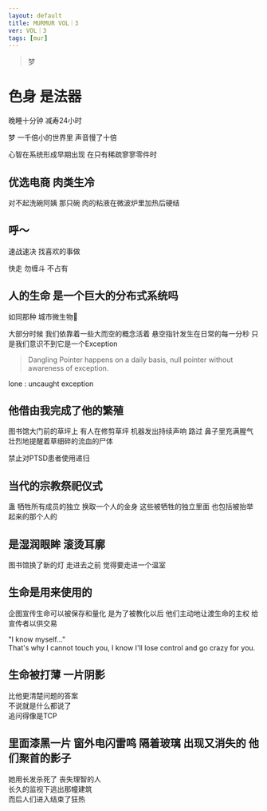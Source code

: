 ```yaml
---
layout: default
title: MURMUR VOL｜3
ver: VOL｜3
tags: [mur]
---
```

> 梦

# 色身 是法器

晚睡十分钟 减寿24小时

梦
一千倍小的世界里 声音慢了十倍

心智在系统形成早期出现 在只有稀疏寥寥零件时

## 优选电商 肉类生冷

对不起洗碗阿姨 那只碗 肉的粘液在微波炉里加热后硬结

## 呼～

速战速决 找喜欢的事做

快走 勿缠斗 不占有

## 人的生命 是一个巨大的分布式系统吗

如同那种 城市微生物🦠

大部分时候 我们依靠着一些大而空的概念活着 悬空指针发生在日常的每一分秒 只是我们意识不到它是一个Exception

> Dangling Pointer happens on a daily basis, null pointer without awareness of exception.

lone
: uncaught exception

## 他借由我完成了他的繁殖

图书馆大门前的草坪上 有人在修剪草坪 机器发出持续声响 路过 鼻子里充满腥气 壮烈地提醒着草细碎的流血的尸体

禁止对PTSD患者使用递归

## 当代的宗教祭祀仪式

蛊 牺牲所有成员的独立 换取一个人的金身 这些被牺牲的独立里面 也包括被抬举起来的那个人的

## 是湿润眼眸 滚烫耳廓

图书馆换了新的灯 走进去之前 觉得要走进一个温室

## 生命是用来使用的

企图宣传生命可以被保存和量化 是为了被教化以后 他们主动地让渡生命的主权 给宣传者以供交易

"I know myself..."  
That's why I cannot touch you, I know I'll lose control and go crazy for you.

## 生命被打薄 一片阴影

比他更清楚问题的答案   
不说就是什么都说了   
追问得像是TCP  

## 里面漆黑一片 窗外电闪雷鸣 隔着玻璃 出现又消失的 他们聚首的影子

她用长发杀死了 丧失理智的人  
长久的监视下逃出那幢建筑  
而后人们进入结束了狂热  
